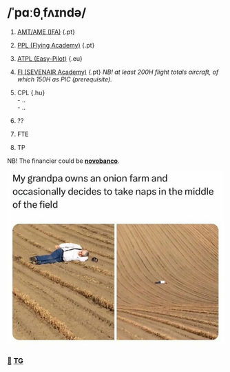 # /ˈpɑːθˌfʌɪndə/

1. [AMT/AME (IFA)](https://ifa-training.com/courses/aircraft-maintenance-technician/) {.pt} 
2. [PPL (Flying Academy)](https://portugal.flyingacademy.com/) {.pt} 
3. [ATPL (Easy-Pilot)](https://www.easy-pilot.com/atpl-theory) {.eu}
4. [FI (SEVENAIR Academy)](https://www.sevenair.com/flight-instructor-course) {.pt} *NB! at least 200H flight totals aircraft, of which 150H as PIC (prerequisite).*
5. CPL {.hu} \
       - .. \
       - .. 

6. ??
7. FTE
8. TP

NB! The financier could be [**novobanco**](https://www.novobanco.pt/particulares/credito/credito-pessoal-formacao-estudos).

![goal](./life-goal.png)

### [📧](mailto:tor@easa.fi) [TG](https://t.me/easa_fi)
